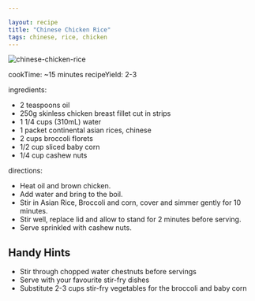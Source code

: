 ```yaml
---

layout: recipe
title: "Chinese Chicken Rice"
tags: chinese, rice, chicken
---
```


![chinese-chicken-rice](/recipes/pix/chinese-chicken-rice.webp)

cookTime: ~15 minutes
recipeYield: 2-3

ingredients:
- 2 teaspoons oil
- 250g skinless chicken breast fillet cut in strips
- 1 1/4 cups (310mL) water
- 1 packet continental asian rices, chinese
- 2 cups broccoli florets
- 1/2 cup sliced baby corn
- 1/4 cup cashew nuts

directions:
- Heat oil and brown chicken.
- Add water and bring to the boil.
- Stir in Asian Rice, Broccoli and corn, cover and simmer gently for 10 minutes.
- Stir well, replace lid and allow to stand for 2 minutes before serving.
- Serve sprinkled with cashew nuts.

## Handy Hints

- Stir through chopped water chestnuts before servings
- Serve with your favourite stir-fry dishes
- Substitute 2-3 cups stir-fry vegetables for the broccoli and baby corn

